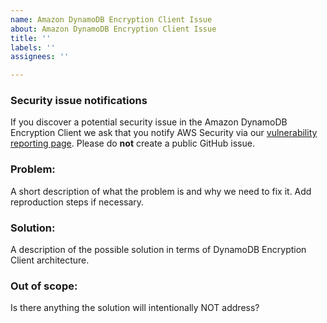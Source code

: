 ```yaml
---
name: Amazon DynamoDB Encryption Client Issue
about: Amazon DynamoDB Encryption Client Issue
title: ''
labels: ''
assignees: ''

---
```


### Security issue notifications

If you discover a potential security issue in the Amazon DynamoDB Encryption Client we ask that you notify AWS Security via our [vulnerability reporting page](https://aws.amazon.com/security/vulnerability-reporting/). Please do **not** create a public GitHub issue.

### Problem:

A short description of what the problem is and why we need to fix it. Add reproduction steps if necessary.

### Solution:

A description of the possible solution in terms of DynamoDB Encryption Client architecture.

### Out of scope:

Is there anything the solution will intentionally NOT address?

[//]: #  (NOTE: If you believe this might be a security issue, please email aws-security@amazon.com instead of creating a GitHub issue. For more details, see the AWS Vulnerability Reporting Guide: https://aws.amazon.com/security/vulnerability-reporting/ )
